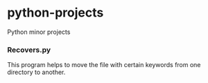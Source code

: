 # python-projects
Python minor projects

### Recovers.py

This program helps to move the file with certain keywords from one directory to another.
